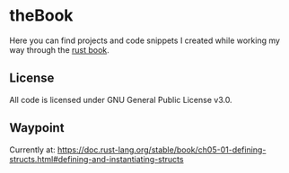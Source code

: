 # theBook

Here you can find projects and code snippets I created while working my way through the [rust book](https://doc.rust-lang.org/book/).

## License

All code is licensed under GNU General Public License v3.0.

## Waypoint

Currently at: https://doc.rust-lang.org/stable/book/ch05-01-defining-structs.html#defining-and-instantiating-structs